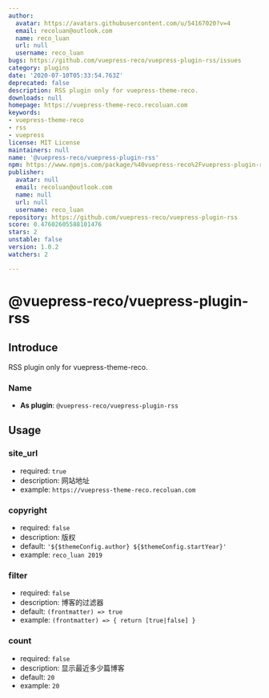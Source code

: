 ```yaml
---
author:
  avatar: https://avatars.githubusercontent.com/u/54167020?v=4
  email: recoluan@outlook.com
  name: reco_luan
  url: null
  username: reco_luan
bugs: https://github.com/vuepress-reco/vuepress-plugin-rss/issues
category: plugins
date: '2020-07-10T05:33:54.763Z'
deprecated: false
description: RSS plugin only for vuepress-theme-reco.
downloads: null
homepage: https://vuepress-theme-reco.recoluan.com
keywords:
- vuepress-theme-reco
- rss
- vuepress
license: MIT License
maintainers: null
name: '@vuepress-reco/vuepress-plugin-rss'
npm: https://www.npmjs.com/package/%40vuepress-reco%2Fvuepress-plugin-rss
publisher:
  avatar: null
  email: recoluan@outlook.com
  name: null
  url: null
  username: reco_luan
repository: https://github.com/vuepress-reco/vuepress-plugin-rss
score: 0.47602605588101476
stars: 2
unstable: false
version: 1.0.2
watchers: 2

---
```


# @vuepress-reco/vuepress-plugin-rss

## Introduce

RSS plugin only for vuepress-theme-reco.

### Name

- **As plugin**: `@vuepress-reco/vuepress-plugin-rss`

## Usage

### site_url

- required: `true`
- description: 网站地址
- example: `https://vuepress-theme-reco.recoluan.com`

### copyright

- required: `false`
- description: 版权
- default: `'${$themeConfig.author} ${$themeConfig.startYear}'`
- example: `reco_luan 2019`

### filter

- required: `false`
- description: 博客的过滤器
- default: `(frontmatter) => true`
- example: `(frontmatter) => { return [true|false] }`

### count

- required: `false`
- description: 显示最近多少篇博客
- default: `20`
- example: `20`